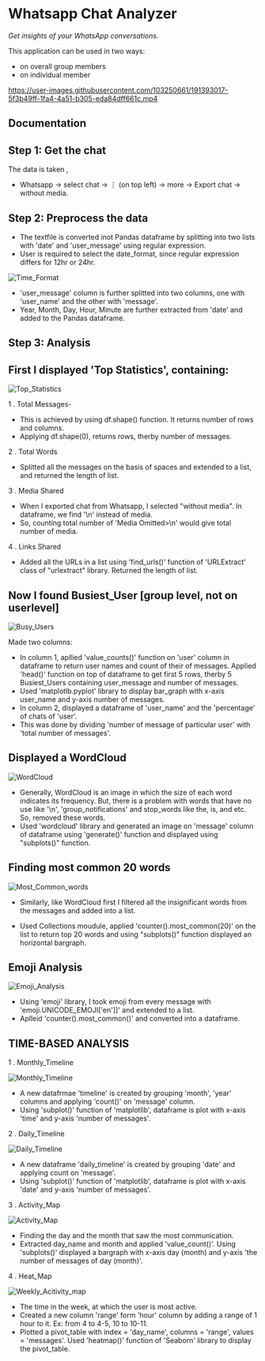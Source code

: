 
# Whatsapp Chat Analyzer

_Get insights of your WhatsApp conversations._

This application can be used in two ways:                  
  - on overall group members 
  - on individual member



https://user-images.githubusercontent.com/103250661/191393017-5f3b49ff-1fa4-4a51-b305-eda84dff661c.mp4



## Documentation



Step 1: Get the chat
-
The data is taken ,  
  - Whatsapp -> select chat -> ⋮ (on top left) -> more -> Export chat -> without media.

Step 2: Preprocess the data
-
- The textfile is converted inot Pandas dataframe by splitting into two lists with 'date' and 'user_message' using regular expression.
- User is required to select the date_format, since regular expression differs for 12hr or 24hr.

![Time_Format](https://user-images.githubusercontent.com/103250661/191391684-364358d0-40ce-4709-8a71-27b662b600aa.JPG)

- 'user_message' column is further splitted into two columns, one with 'user_name' and the other with 'message'.
- Year, Month, Day, Hour, Minute are further extracted from 'date' and added to the Pandas dataframe.

Step 3: Analysis
-
 First I displayed 'Top Statistics', containing:
   -
   ![Top_Statistics](https://user-images.githubusercontent.com/103250661/191391806-796277f8-9445-41b9-8d11-7e4d70c9c544.JPG)
  
  1 . Total Messages- 
  - This is achieved by using df.shape() function. It returns number of rows and columns.
  - Applying df.shape(0), returns rows, therby number of messages.
  
  2 . Total Words
  - Splitted all the messages on the basis of spaces and extended to a list, and returned the length of list.
  
  3 . Media Shared
  - When I exported chat from Whatsapp, I selected "without media". In dataframe, we find '<Media Omitted>\n' instead of media.
  - So, counting total number of 'Media Omitted>\n' would give total number of media.
  
  4 . Links Shared
  - Added all the URLs in a list using 'find_urls()' function of 'URLExtract' class of "urlextract" library. Returned the length of list.
 
  
  
  Now I found Busiest_User [group level, not on userlevel]
   - 
  ![Busy_Users](https://user-images.githubusercontent.com/103250661/191391733-7bd8a799-8f51-4e7d-8580-a251f1d3e335.JPG)
  
  Made two columns: 
  
  - In column 1, apllied 'value_counts()' function on 'user' column in dataframe to return user names and count of their of messages. Applied 'head()' function on top of dataframe to get first 5 rows, therby 5 Busiest_Users containing user_message and number of messages.
  - Used 'matplotlb.pyplot' library to display bar_graph with x-axis user_name and y-axis number of messages.
  - In column 2, displayed a dataframe of 'user_name' and the 'percentage' of chats of 'user'.
  - This was done by dividing 'number of message of particular user' with 'total number of messages'.

 Displayed a WordCloud
   -
  ![WordCloud](https://user-images.githubusercontent.com/103250661/191391812-c6bb4a50-e623-4a2b-aa2f-9fb671b6b536.JPG)
  
   
   - Generally, WordCloud is an image in which the size of each word indicates its frequency. But, there is a problem with words that have no use like '<Media omitted>\n', 'group_notifications' and stop_words like the, is, and etc. So, removed these words.
   - Used 'wordcloud' library and generated an image on 'message' column of dataframe using 'generate()' function and displayed using "subplots()" function.

 Finding most common 20 words
 -
 
  ![Most_Common_words](https://user-images.githubusercontent.com/103250661/191391790-23f34067-0a28-4f27-938f-929a851b32ad.JPG)
  
- Similarly, like WordCloud first I filtered all the insignificant words from the messages and added into a list.

- Used Collections moudule, applied 'counter().most_common(20)' on the list to return top 20 words and  using "subplots()" function displayed an horizontal bargraph.

Emoji Analysis
 -
  ![Emoji_Analysis](https://user-images.githubusercontent.com/103250661/191391752-91959bba-61d3-43a4-b04f-dfec4dac1360.JPG)
  

- Using 'emoji' library, I took emoji from every message with 'emoji.UNICODE_EMOJI['en']]' and extended to a list.
- Aplleid 'counter().most_common()' and converted into a dataframe.

TIME-BASED ANALYSIS
 -

 1 . Monthly_Timeline
  
  ![Monthly_Timeline](https://user-images.githubusercontent.com/103250661/191391761-f45dbce9-695f-4018-b178-bd814d591a89.JPG)
- A new datafrmae 'timeline' is created by grouping 'month', 'year' columns and applying 'count()' on 'message' column.
- Using 'subplot()' function of 'matplotlib', dataframe is plot with x-axis 'time' and y-axis 'number of messages'.

 2 . Daily_Timeline
  
  ![Daily_Timeline](https://user-images.githubusercontent.com/103250661/191391741-be8fad7a-6435-447a-a604-91ad062cd557.JPG)
  
 - A new dataframe 'daily_timeline' is created by grouping 'date' and applying count on 'message'.
 - Using 'subplot()' function  of 'matplotlib', dataframe is plot with x-axis 'date' and y-axis 'number of messages'.
 
3 . Activity_Map
  
 ![Activity_Map](https://user-images.githubusercontent.com/103250661/191391714-536327b3-7d29-40df-bac0-128832e8770d.JPG)
  
- Finding the day and the month that saw the most communication.
- Extracted day_name and month and applied 'value_count()'. Using 'subplots()' displayed a bargraph with x-axis day (month) and y-axis 'the number of messages of day (month)'.

4 . Heat_Map
  
   ![Weekly_Acitivity_map](https://user-images.githubusercontent.com/103250661/191391810-31f5e56a-b32b-45c6-9ab3-2a475b3095be.JPG)
  
- The time in the week, at which the user is most active.
- Created a new column 'range' form 'hour' column by adding a range of 1 hour to it. Ex: from 4 to 4-5, 10 to 10-11.
- Plotted a pivot_table with index = 'day_name', columns = 'range', values = 'messages'. Used 'heatmap()' function of 'Seaborn' library to display the pivot_table.













  
  
  
  
  
 

 


  
